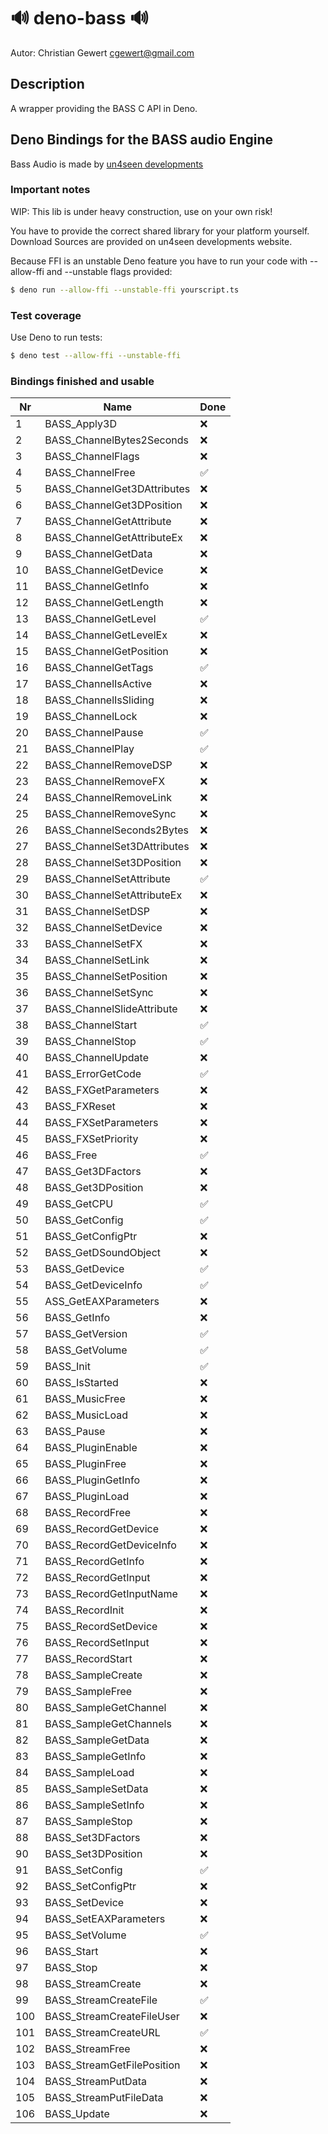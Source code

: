 # 🔊 deno-bass 🔊

Autor: Christian Gewert <cgewert@gmail.com>

## Description

A wrapper providing the BASS C API in Deno.

## Deno Bindings for the BASS audio Engine

Bass Audio is made by [un4seen developments](https://www.un4seen.com/)

### Important notes

WIP: This lib is under heavy construction, use on your own risk!

You have to provide the correct shared library for your platform yourself. Download Sources are provided on un4seen developments website.

Because FFI is an unstable Deno feature you have to run your code with --allow-ffi and --unstable flags provided:

```sh
$ deno run --allow-ffi --unstable-ffi yourscript.ts
```

### Test coverage

Use Deno to run tests:

```sh
$ deno test --allow-ffi --unstable-ffi
```

### Bindings finished and usable

|Nr|Name|Done|
|-|-|-|
|1|BASS_Apply3D|❌|
|2|BASS_ChannelBytes2Seconds|❌|
|3|BASS_ChannelFlags|❌|
|4|BASS_ChannelFree|✅|
|5|BASS_ChannelGet3DAttributes|❌|
|6|BASS_ChannelGet3DPosition|❌|
|7|BASS_ChannelGetAttribute|❌|
|8|BASS_ChannelGetAttributeEx|❌|
|9|BASS_ChannelGetData|❌|
|10|BASS_ChannelGetDevice|❌|
|11|BASS_ChannelGetInfo|❌|
|12|BASS_ChannelGetLength|❌|
|13|BASS_ChannelGetLevel|✅|
|14|BASS_ChannelGetLevelEx|❌|
|15|BASS_ChannelGetPosition|❌|
|16|BASS_ChannelGetTags|✅|
|17|BASS_ChannelIsActive|❌|
|18|BASS_ChannelIsSliding|❌|
|19|BASS_ChannelLock|❌|
|20|BASS_ChannelPause|✅|
|21|BASS_ChannelPlay|✅|
|22|BASS_ChannelRemoveDSP|❌|
|23|BASS_ChannelRemoveFX|❌|
|24|BASS_ChannelRemoveLink|❌|
|25|BASS_ChannelRemoveSync|❌|
|26|BASS_ChannelSeconds2Bytes|❌|
|27|BASS_ChannelSet3DAttributes|❌|
|28|BASS_ChannelSet3DPosition|❌|
|29|BASS_ChannelSetAttribute|✅|
|30|BASS_ChannelSetAttributeEx|❌|
|31|BASS_ChannelSetDSP|❌|
|32|BASS_ChannelSetDevice|❌|
|33|BASS_ChannelSetFX|❌|
|34|BASS_ChannelSetLink|❌|
|35|BASS_ChannelSetPosition|❌|
|36|BASS_ChannelSetSync|❌|
|37|BASS_ChannelSlideAttribute|❌|
|38|BASS_ChannelStart|✅|
|39|BASS_ChannelStop|✅|
|40|BASS_ChannelUpdate|❌|
|41|BASS_ErrorGetCode|✅|
|42|BASS_FXGetParameters|❌|
|43|BASS_FXReset|❌|
|44|BASS_FXSetParameters|❌|
|45|BASS_FXSetPriority|❌|
|46|BASS_Free|✅|
|47|BASS_Get3DFactors|❌|
|48|BASS_Get3DPosition|❌|
|49|BASS_GetCPU|✅|
|50|BASS_GetConfig|✅|
|51|BASS_GetConfigPtr|❌|
|52|BASS_GetDSoundObject|❌|
|53|BASS_GetDevice|✅|
|54|BASS_GetDeviceInfo|✅|
|55|ASS_GetEAXParameters|❌|
|56|BASS_GetInfo|❌|
|57|BASS_GetVersion|✅|
|58|BASS_GetVolume|✅|
|59|BASS_Init|✅|
|60|BASS_IsStarted|❌|
|61|BASS_MusicFree|❌|
|62|BASS_MusicLoad|❌|
|63|BASS_Pause|❌|
|64|BASS_PluginEnable|❌|
|65|BASS_PluginFree|❌|
|66|BASS_PluginGetInfo|❌|
|67|BASS_PluginLoad|❌|
|68|BASS_RecordFree|❌|
|69|BASS_RecordGetDevice|❌|
|70|BASS_RecordGetDeviceInfo|❌|
|71|BASS_RecordGetInfo|❌|
|72|BASS_RecordGetInput|❌|
|73|BASS_RecordGetInputName|❌|
|74|BASS_RecordInit|❌|
|75|BASS_RecordSetDevice|❌|
|76|BASS_RecordSetInput|❌|
|77|BASS_RecordStart|❌|
|78|BASS_SampleCreate|❌|
|79|BASS_SampleFree|❌|
|80|BASS_SampleGetChannel|❌|
|81|BASS_SampleGetChannels|❌|
|82|BASS_SampleGetData|❌|
|83|BASS_SampleGetInfo|❌|
|84|BASS_SampleLoad|❌|
|85|BASS_SampleSetData|❌|
|86|BASS_SampleSetInfo|❌|
|87|BASS_SampleStop|❌|
|88|BASS_Set3DFactors|❌|
|90|BASS_Set3DPosition|❌|
|91|BASS_SetConfig|✅|
|92|BASS_SetConfigPtr|❌|
|93|BASS_SetDevice|❌|
|94|BASS_SetEAXParameters|❌|
|95|BASS_SetVolume|✅|
|96|BASS_Start|❌|
|97|BASS_Stop|❌|
|98|BASS_StreamCreate|❌|
|99|BASS_StreamCreateFile|✅|
|100|BASS_StreamCreateFileUser|❌|
|101|BASS_StreamCreateURL|✅|
|102|BASS_StreamFree|❌|
|103|BASS_StreamGetFilePosition|❌|
|104|BASS_StreamPutData|❌|
|105|BASS_StreamPutFileData|❌|
|106|BASS_Update|❌|
